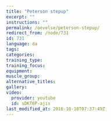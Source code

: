 ```yaml
---
title: "Peterson stepup"
excerpt: ""
instructions: ""
permalink: /oevelse/peterson-stepup/
redirect_from: /node/731
id: 731
language: da
tags:
categories:
training_type: 
training_focus: 
equipment:
muscle_group:
alternative_titles:
gallery:
video:
  provider: youtube
  id: sDKT6P-ajis
last_modified_at: 2016-10-18T07:37:49Z
---
```



